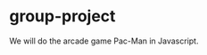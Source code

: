 # group-project

<!DOCTYPE html>
<html>

<head>
    <meta charset="UTF-8">
    <title>Group project</title>
</head>

<body>
    We will do the arcade game Pac-Man in Javascript. 
</body
</html>
